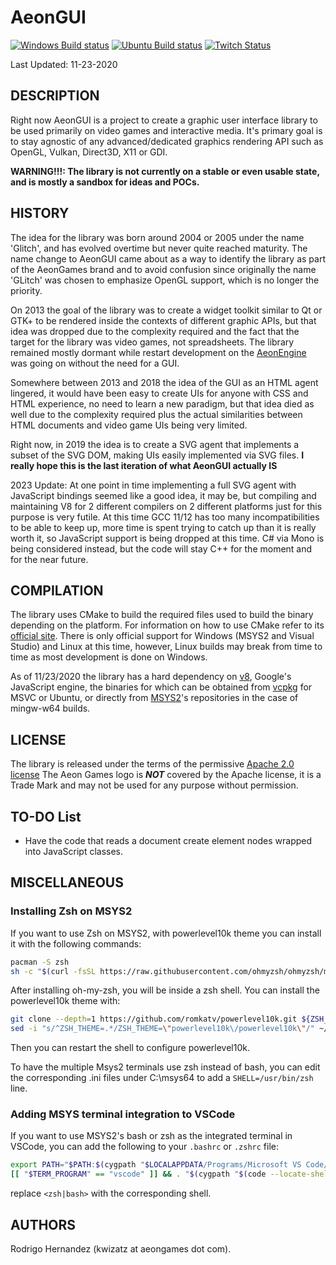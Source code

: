 # AeonGUI

[![Windows Build status](https://github.com/AeonGames/AeonGUI/actions/workflows/build-windows.yml/badge.svg)](https://github.com/AeonGames/AeonGUI/actions/workflows/build-windows.yml) [![Ubuntu Build status](https://github.com/AeonGames/AeonGUI/actions/workflows/build-ubuntu.yml/badge.svg)](https://github.com/AeonGames/AeonGUI/actions/workflows/build-ubuntu.yml)
[![Twitch Status](https://img.shields.io/twitch/status/Kwizatz77?style=social)](https://www.twitch.tv/Kwizatz77)

Last Updated: 11-23-2020

## DESCRIPTION

Right now AeonGUI is a project to create a graphic user interface library to be used primarily on video games and interactive media.
It's primary goal is to stay agnostic of any advanced/dedicated graphics rendering API such as OpenGL, Vulkan, Direct3D, X11 or GDI.

**WARNING!!!: The library is not currently on a stable or even usable state, and is mostly a sandbox for ideas and POCs.**

## HISTORY

The idea for the library was born around 2004 or 2005 under the name 'Glitch', and has evolved overtime but never quite reached maturity.
The name change to AeonGUI came about as a way to identify the library as part of the AeonGames brand
and to avoid confusion since originally the name 'GLitch' was chosen to emphasize OpenGL support, which is no longer the priority.

On 2013 the goal of the library was to create a widget toolkit similar to Qt or GTK+ to be rendered inside the contexts of different
graphic APIs, but that idea was dropped due to the complexity required and the fact that the target for the library was video games,
not spreadsheets. The library remained mostly dormant while restart development on the [AeonEngine](https://github.com/AeonGames/AeonEngine)
was going on without the need for a GUI.

Somewhere between 2013 and 2018 the idea of the GUI as an HTML agent lingered, it would have been easy to create UIs for anyone
with CSS and HTML experience, no need to learn a new paradigm, but that idea died as well due to the complexity required plus
the actual similarities between HTML documents and video game UIs being very limited.

Right now, in 2019 the idea is to create a SVG agent that implements a subset of the SVG DOM, making UIs easily implemented via SVG files.
**I really hope this is the last iteration of what AeonGUI actually IS**

2023 Update: At one point in time implementing a full SVG agent with JavaScript bindings seemed like a good idea, it may be,
but compiling and maintaining V8 for 2 different compilers on 2 different platforms just for this purpose is very futile.
At this time GCC 11/12 has too many incompatibilities to be able to keep up, more time is spent trying to catch up than it is
really worth it, so JavaScript support is being dropped at this time. C# via Mono is being considered instead,
but the code will stay C++ for the moment and for the near future.

## COMPILATION

The library uses CMake to build the required files used to build the binary depending on the platform.
For information on how to use CMake refer to its [official site](https://www.cmake.org).
There is only official support for Windows (MSYS2 and Visual Studio) and Linux at this time,
however, Linux builds may break from time to time as most development is done on Windows.

As of 11/23/2020 the library has a hard dependency on [v8](https://v8.dev/), Google's JavaScript engine,
the binaries for which can be obtained from [vcpkg](https://github.com/microsoft/vcpkg) for MSVC or Ubuntu,
or directly from [MSYS2](https://www.msys2.org/)'s repositories in the case of mingw-w64 builds.

## LICENSE

The library is released under the terms of the permissive [Apache 2.0 license](http://www.apache.org/licenses/LICENSE-2.0)
The Aeon Games logo is ***NOT*** covered by the Apache license, it is a Trade Mark and may not be used for any purpose without permission.

## TO-DO List

* Have the code that reads a document create element nodes wrapped into JavaScript classes.

## MISCELLANEOUS

### Installing Zsh on MSYS2

If you want to use Zsh on MSYS2, with powerlevel10k theme you can install it with the following commands:

```bash
pacman -S zsh
sh -c "$(curl -fsSL https://raw.githubusercontent.com/ohmyzsh/ohmyzsh/master/tools/install.sh)"
```

After installing oh-my-zsh, you will be inside a zsh shell. You can install the powerlevel10k theme with:

```bash
git clone --depth=1 https://github.com/romkatv/powerlevel10k.git ${ZSH_CUSTOM:-$HOME/.oh-my-zsh/custom}/themes/powerlevel10k
sed -i "s/^ZSH_THEME=.*/ZSH_THEME=\"powerlevel10k\/powerlevel10k\"/" ~/.zshrc
```

Then you can restart the shell to configure powerlevel10k.

To have the multiple Msys2 terminals use zsh instead of bash, you can edit the corresponding .ini files under C:\msys64 to add a `SHELL=/usr/bin/zsh` line.

### Adding MSYS terminal integration to VSCode

If you want to use MSYS2's bash or zsh as the integrated terminal in VSCode, you can add the following to your `.bashrc` or `.zshrc` file:

```bash
export PATH="$PATH:$(cygpath "$LOCALAPPDATA/Programs/Microsoft VS Code/bin")"
[[ "$TERM_PROGRAM" == "vscode" ]] && . "$(cygpath "$(code --locate-shell-integration-path <zsh|bash>)")"
```

replace `<zsh|bash>` with the corresponding shell.

## AUTHORS

Rodrigo Hernandez (kwizatz at aeongames dot com).
